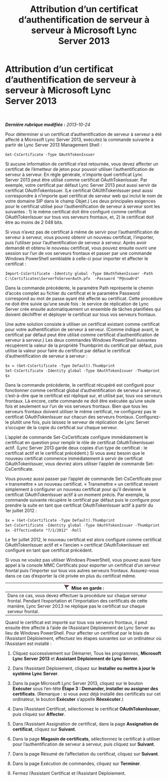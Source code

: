 ﻿---
title: Attribution d’un certificat d’authentification de serveur à serveur à Microsoft Lync Server 2013
TOCTitle: Attribution d’un certificat d’authentification de serveur à serveur à Microsoft Lync Server 2013
ms:assetid: c7413954-2504-47f4-a073-44548aff1c0c
ms:mtpsurl: https://technet.microsoft.com/fr-fr/library/JJ205253(v=OCS.15)
ms:contentKeyID: 49298793
ms.date: 05/20/2016
mtps_version: v=OCS.15
ms.translationtype: HT
---

# Attribution d’un certificat d’authentification de serveur à serveur à Microsoft Lync Server 2013

 

_**Dernière rubrique modifiée :** 2013-10-24_

Pour déterminer si un certificat d’authentification de serveur à serveur a été affecté à Microsoft Lync Server 2013, exécutez la commande suivante à partir de Lync Server 2013 Management Shell :

    Get-CsCertificate -Type OAuthTokenIssuer

Si aucune information de certificat n’est retournée, vous devez affecter un certificat de l’émetteur de jeton pour pouvoir utiliser l’authentification de serveur à serveur. En règle générale, n’importe quel certificat Lync Server 2013 peut être utilisé comme certificat OAuthTokenIssuer. Par exemple, votre certificat par défaut Lync Server 2013 peut aussi servir de certificat OAuthTokenIssuer. (Le certificat OAUthTokenIssuer peut aussi correspondre à n’importe quel certificat de serveur web qui inclut le nom de votre domaine SIP dans le champ Objet.) Les deux principales exigences pour le certificat utilisé pour l’authentification de serveur à serveur sont les suivantes : 1) le même certificat doit être configuré comme certificat OAuthTokenIssuer sur tous vos serveurs frontaux, et, 2) le certificat doit être au moins de 2 048 bits.

Si vous n’avez pas de certificat à même de servir pour l’authentification de serveur à serveur, vous pouvez obtenir un nouveau certificat, l’importer, puis l’utiliser pour l’authentification de serveur à serveur. Après avoir demandé et obtenu le nouveau certificat, vous pouvez ensuite ouvrir une session sur l’un de vos serveurs frontaux et passer par une commande Windows PowerShell semblable à celle-ci pour importer et affecter le certificat :

    Import-CsCertificate -Identity global -Type OAuthTokenIssuer -Path C:\Certificates\ServerToServerAuth.pfx  -Password "P@ssw0rd"

Dans la commande précédente, le paramètre Path représente le chemin d’accès complet au fichier du certificat et le paramètre Password correspond au mot de passe ayant été affecté au certificat. Cette procédure ne doit être suivie qu’une seule fois : le service de réplication de Lync Server crée ensuite automatiquement un ensemble de tâches planifiées qui doivent déchiffrer et déployer le certificat sur tous vos serveurs frontaux.

Une autre solution consiste à utiliser un certificat existant comme certificat pour votre authentification de serveur à serveur. (Comme indiqué avant, le certificat par défaut peut être utilisé comme certificat d’authentification de serveur à serveur.) Les deux commandes Windows PowerShell suivantes récupèrent la valeur de la propriété Thumbprint du certificat par défaut, puis utilise la valeur pour faire du certificat par défaut le certificat d’authentification de serveur à serveur :

    $x = (Get-CsCertificate -Type Default).Thumbprint
    Set-CsCertificate -Identity global -Type OAuthTokenIssuer -Thumbprint $x

Dans la commande précédente, le certificat récupéré est configuré pour fonctionner comme certificat global d’authentification de serveur à serveur, c’est-à-dire que le certificat est répliqué sur, et utilisé par, tous vos serveurs frontaux. Là encore, cette commande ne doit être exécutée qu’une seule fois et seulement sur l’un de vos serveurs frontaux. Bien que tous les serveurs frontaux doivent utiliser le même certificat, ne configurez pas le certificat OAuthTokenIssuer sur chacun des serveurs frontaux. Configurez-le plutôt une fois, puis laissez le serveur de réplication de Lync Server s’occuper de la copie du certificat sur chaque serveur.

L’applet de commande Set-CsCertificate configure immédiatement le certificat en question pour remplir le rôle de certificat OAuthTokenIssuer actif. (Lync Server 2013 garde deux copies d’un type de certificat : le certificat actif et le certificat précédent.) Si vous avez besoin que le nouveau certificat commence immédiatement à servir de certificat OAuthTokenIssuer, vous devriez alors utiliser l’applet de commande Set-CsCertificate.

Vous pouvez aussi passer par l’applet de commande Set-CsCertificate pour « transmettre » un nouveau certificat. « Transmettre » un certificat revient simplement à configurer un nouveau certificat pour qu’il devienne le certificat OAuthTokenIssuer actif à un moment précis. Par exemple, la commande suivante récupère le certificat par défaut puis le configure pour prendre la suite en tant que certificat OAuthTokenIssuer actif à partir du 1er juillet 2012 :

    $x = (Get-CsCertificate -Type Default).Thumbprint
    Set-CsCertificate -Identity global -Type OAuthTokenIssuer -Thumbprint $x -EffectiveDate "7/1/2012" -Roll

Le 1er juillet 2012, le nouveau certificat est alors configuré comme certificat OAuthTokenIssuer actif et « l’ancien » certificat OAuthTokenIssuer est configuré en tant que certificat précédent.

Si vous ne voulez pas utiliser Windows PowerShell, vous pouvez aussi faire appel à la console MMC Certificats pour exporter un certificat d’un serveur frontal puis l’importer sur tous vos autres serveurs frontaux. Assurez-vous dans ce cas d’exporter la clé privée en plus du certificat même.

<table>
<thead>
<tr class="header">
<th><img src="images/JJ205186.Caution(OCS.15).gif" title="Caution" alt="Caution" />Mise en garde :</th>
</tr>
</thead>
<tbody>
<tr class="odd">
<td>Dans ce cas, vous devez effectuer la procédure sur chaque serveur frontal. Pendant l’exportation et l’importation des certificats de cette manière, Lync Server 2013 ne réplique pas le certificat sur chaque serveur frontal.</td>
</tr>
</tbody>
</table>


Quand le certificat est importé sur tous vos serveurs frontaux, il peut ensuite être affecté à l’aide de l’Assistant Déploiement de Lync Server au lieu de Windows PowerShell. Pour affecter un certificat par le biais de l’Assistant Déploiement, effectuez les étapes suivantes sur un ordinateur où l’Assistant est installé :

1.  Cliquez successivement sur Démarrer, Tous les programmes, **Microsoft Lync Server 2013** et **Assistant Déploiement de Lync Server**.

2.  Dans l’Assistant Déploiement, cliquez sur **Installer ou mettre à jour le système Lync Server**.

3.  Dans la page Microsoft Lync Server 2013, cliquez sur le bouton **Exécuter** sous l’en-tête **Étape 3 : Demander, installer ou assigner des certificats**. (Remarque : si vous avez déjà installé des certificats sur cet ordinateur, le bouton **Exécuter** s’appelle **Réexécuter**.)

4.  Dans l’Assistant Certificat, sélectionnez le certificat **OAuthTokenIssuer**, puis cliquez sur **Affecter**.

5.  Dans l’Assistant Assignation de certificat, dans la page **Assignation de certificat**, cliquez sur **Suivant**.

6.  Dans la page **Magasin de certificats**, sélectionnez le certificat à utiliser pour l’authentification de serveur à serveur, puis cliquez sur **Suivant**.

7.  Dans la page Résumé de l’affectation du certificat, cliquez sur **Suivant**.

8.  Dans la page Exécution de commandes, cliquez sur **Terminer**.

9.  Fermez l’Assistant Certificat et l’Assistant Déploiement.


